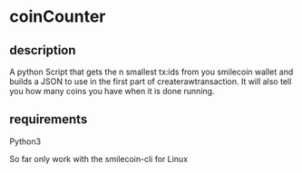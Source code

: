# coinCounter

## description
 A python Script that gets the n smallest tx:ids from you smilecoin wallet and builds a JSON to use in the first part of createrawtransaction. It will also tell you how many coins you have when it is done running.

## requirements
 Python3
 
 So far only work with the smilecoin-cli for Linux
